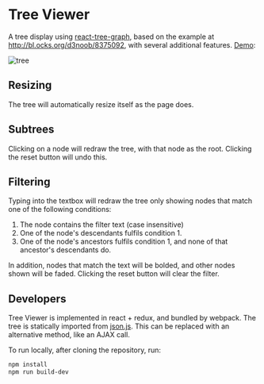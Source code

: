 Tree Viewer
===========
A tree display using [react-tree-graph](https://github.com/jpb12/react-tree-graph), based on the example at http://bl.ocks.org/d3noob/8375092, with several additional features. [Demo](https://jpb12.github.io/tree-viewer/):

![tree](https://raw.githubusercontent.com/jpb12/tree-viewer/gh-pages/images/tree.png)

Resizing
--------
The tree will automatically resize itself as the page does.

Subtrees
--------
Clicking on a node will redraw the tree, with that node as the root.  Clicking the reset button will undo this.

Filtering
---------
Typing into the textbox will redraw the tree only showing nodes that match one of the following conditions:

1. The node contains the filter text (case insensitive)
2. One of the node's descendants fulfils condition 1.
3. One of the node's ancestors fulfils condition 1, and none of that ancestor's descendants do.

In addition, nodes that match the text will be bolded, and other nodes shown will be faded.  Clicking the reset button will clear the filter.

Developers
----------
Tree Viewer is implemented in react + redux, and bundled by webpack.  The tree is statically imported from [json.js](https://github.com/jpb12/tree-viewer/blob/master/json.js).  This can be replaced with an alternative method, like an AJAX call.

To run locally, after cloning the repository, run:

```sh
npm install
npm run build-dev
```
